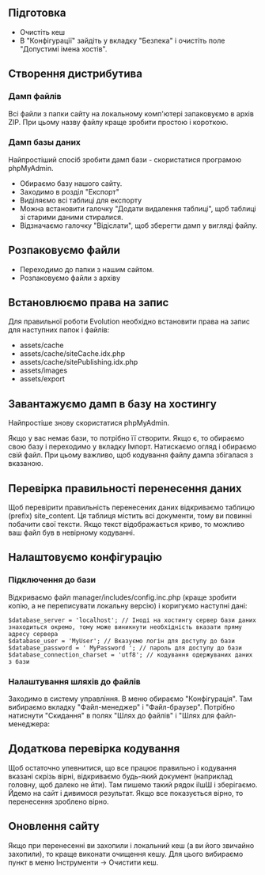 ## Підготовка
* Очистіть кеш
* В "Конфігурації" зайдіть у вкладку "Безпека" і очистіть поле "Допустимі імена хостів".

## Створення дистрибутива ##

### Дамп файлів ###
Всі файли з папки сайту на локальному комп'ютері запаковуємо в архів ZIP. При цьому назву файлу краще зробити простою і короткою.

### Дамп базы даних ###

Найпростіший спосіб зробити дамп бази - скористатися програмою phpMyAdmin.

* Обираємо базу нашого сайту.
* Заходимо в розділ "Експорт"
* Виділяємо всі таблиці для експорту
* Можна встановити галочку "Додати видалення таблиці", щоб таблиці зі старими даними стиралися.
* Відзначаємо галочку "Відіслати", щоб зберегти дамп у вигляді файлу.

## Розпаковуємо файли ##

* Переходимо до папки з нашим сайтом.
* Розпаковуємо файли з архіву

## Встановлюємо права на запис ##

Для правильної роботи Evolution необхідно встановити права на запис для наступних папок і файлів:

* assets/cache
* assets/cache/siteCache.idx.php
* assets/cache/sitePublishing.idx.php
* assets/images
* assets/export

## Завантажуємо дамп в базу на хостингу ##

Найпростіше знову скористатися phpMyAdmin.

Якщо у вас немає бази, то потрібно її створити. Якщо є, то обираємо свою базу і переходимо у вкладку Імпорт.
Натискаємо огляд і обираємо свій файл. При цьому важливо, щоб кодування файлу дампа збігалася з вказаною.

## Перевірка правильності перенесення даних ##

Щоб перевірити правильність перенесених даних відкриваємо таблицю (prefix) site_content. Ця таблиця містить всі документи, тому ви повинні побачити свої тексти. Якщо текст відображається криво, то можливо ваш файл був в невірному кодуванні.

## Налаштовуємо конфігурацію ##

### Підключення до бази ###

Відкриваємо файл manager/includes/config.inc.php (краще зробити копію, а не переписувати локальну версію) і коригуємо наступні дані:
```
$database_server = 'localhost'; // Іноді на хостингу сервер бази даних знаходиться окремо, тому може виникнути необхідність вказати пряму адресу сервера
$database_user = 'MyUser'; // Вказуємо логін для доступу до бази
$database_password = ' MyPassword '; // пароль для доступу до бази
$database_connection_charset = 'utf8'; // кодування одержуваних даних з бази
```

### Налаштування шляхів до файлів ###

Заходимо в систему управління. В меню обираємо "Конфігурація". Там вибираємо вкладку "Файл-менеджер" і "Файл-браузер". Потрібно натиснути "Скидання" в полях "Шлях до файлів" і "Шлях для файл-менеджера:

## Додаткова перевірка кодування ## 

Щоб остаточно упевнитися, що все працює правильно і кодування вказані скрізь вірні, відкриваємо будь-який документ (наприклад головну, щоб далеко не йти). Там пишемо такий рядок іІшШ і зберігаємо. Йдемо на сайт і дивимося результат. Якщо все показується вірно, то перенесення зроблено вірно.

## Оновлення сайту ##

Якщо при перенесенні ви захопили і локальний кеш (а ви його звичайно захопили), то краще виконати очищення кешу. Для цього вибираємо пункт в меню Інструменти -> Очистити кеш.
